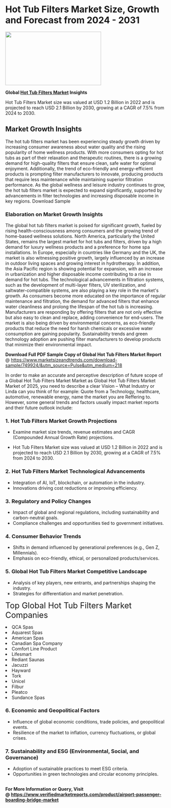 <H1>Hot Tub Filters Market Size, Growth and Forecast from 2024 - 2031</H1><img class="aligncenter size-medium wp-image-584254" src="https://thirdeyenews.in/wp-content/uploads/2024/09/Global-Market-Research-300x168.jpeg" alt="" width="300" height="168" /><p><strong>Global&nbsp;<a href="https://www.marketsizeandtrends.com/download-sample/749924/&amp;utm_source=Pulse&amp;utm_medium=218">Hot Tub Filters Market</a> Insights</strong></p><p>Hot Tub Filters Market size was valued at USD 1.2 Billion in 2022 and is projected to reach USD 2.1 Billion by 2030, growing at a CAGR of 7.5% from 2024 to 2030.</p><p><h2>Market Growth Insights</h2> The hot tub filters market has been experiencing steady growth driven by increasing consumer awareness about water quality and the rising popularity of home wellness products. With more consumers opting for hot tubs as part of their relaxation and therapeutic routines, there is a growing demand for high-quality filters that ensure clean, safe water for optimal enjoyment. Additionally, the trend of eco-friendly and energy-efficient products is prompting filter manufacturers to innovate, producing products that require less maintenance while maintaining superior filtration performance. As the global wellness and leisure industry continues to grow, the hot tub filters market is expected to expand significantly, supported by advancements in filter technologies and increasing disposable income in key regions. Download Sample <h3>Elaboration on Market Growth Insights</h3> The global hot tub filters market is poised for significant growth, fueled by rising health-consciousness among consumers and the growing trend of home-based wellness solutions. North America, particularly the United States, remains the largest market for hot tubs and filters, driven by a high demand for luxury wellness products and a preference for home spa installations. In Europe, especially in countries like Germany and the UK, the market is also witnessing positive growth, largely influenced by an increase in outdoor living spaces and growing interest in hydrotherapy. In addition, the Asia Pacific region is showing potential for expansion, with an increase in urbanization and higher disposable income contributing to a rise in demand for hot tubs. The technological advancements in filtration systems, such as the development of multi-layer filters, UV sterilization, and saltwater-compatible systems, are also playing a key role in the market's growth. As consumers become more educated on the importance of regular maintenance and filtration, the demand for advanced filters that enhance water cleanliness and prolong the lifespan of the hot tub is increasing. Manufacturers are responding by offering filters that are not only effective but also easy to clean and replace, adding convenience for end-users. The market is also being driven by environmental concerns, as eco-friendly products that reduce the need for harsh chemicals or excessive water consumption are gaining popularity. Sustainability trends and green technology adoption are pushing filter manufacturers to develop products that minimize their environmental impact. </p><p><span class=""><strong>Download Full PDF Sample Copy of Global Hot Tub Filters Market Report</strong> @ <a href="https://www.marketsizeandtrends.com/download-sample/749924/&amp;utm_source=Pulse&amp;utm_medium=218" target="_blank">https://www.marketsizeandtrends.com/download-sample/749924/&amp;utm_source=Pulse&amp;utm_medium=218</a></span></p><p>In order to make an accurate and perceptive description of future scope of a Global&nbsp;Hot Tub Filters Market Market as Global&nbsp;Hot Tub Filters Market Market of 2025, you need to describe a clear Vision &ndash; What Industry or Linda can you think of for example: Quote from a Technology, healthcare, automotive, renewable energy, name the market you are Reffering to. However, some general trends and factors usually impact market reports and their future outlook include:</p><h3>1.&nbsp;<strong>Hot Tub Filters Market Growth Projections</strong></h3><ul><li>Examine market size trends, revenue estimates and CAGR (Compounded Annual Growth Rate) projections.</li><li><p>Hot Tub Filters Market size was valued at USD 1.2 Billion in 2022 and is projected to reach USD 2.1 Billion by 2030, growing at a CAGR of 7.5% from 2024 to 2030.</p></li></ul><h3>2.&nbsp;<strong>Hot Tub Filters Market Technological Advancements</strong></h3><ul><li>Integration of AI, IoT, blockchain, or automation in the industry.</li><li>Innovations driving cost reductions or improving efficiency.</li></ul><h3>3.&nbsp;<strong>Regulatory and Policy Changes</strong></h3><ul><li>Impact of global and regional regulations, including sustainability and carbon-neutral goals.</li><li>Compliance challenges and opportunities tied to government initiatives.</li></ul><h3>4.&nbsp;<strong>Consumer Behavior Trends</strong></h3><ul><li>Shifts in demand influenced by generational preferences (e.g., Gen Z, Millennials).</li><li>Emphasis on eco-friendly, ethical, or personalized products/services.</li></ul><h3>5.&nbsp;<strong>Global Hot Tub Filters Market Competitive Landscape</strong></h3><ul><li>Analysis of key players, new entrants, and partnerships shaping the industry.</li><li>Strategies for differentiation and market penetration.</li></ul><p data-pm-slice="1 1 []"><span style="color: inherit; font-family: inherit; font-size: 25px;">Top Global Hot Tub Filters Market Companies</span></p><div class="" data-test-id=""><p><li>QCA Spas</li><li> Aquarest Spas</li><li> American Spas</li><li> Canadian Spa Company</li><li> Comfort Line Product</li><li> Lifesmart</li><li> Rediant Saunas</li><li> Jacuzzi</li><li> Hayward</li><li> Tork</li><li> Unicel</li><li> Filbur</li><li> Pleatco</li><li> Sundance Spas</li></p></div><h3>6.&nbsp;<strong>Economic and Geopolitical Factors</strong></h3><ul><li>Influence of global economic conditions, trade policies, and geopolitical events.</li><li>Resilience of the market to inflation, currency fluctuations, or global crises.</li></ul><h3>7.&nbsp;<strong>Sustainability and ESG (Environmental, Social, and Governance)</strong></h3><ul><li>Adoption of sustainable practices to meet ESG criteria.</li><li>Opportunities in green technologies and circular economy principles.</li></ul><h2><strong style="font-size: 14px;">For More Information or Query, Visit @&nbsp;</strong><a style="background-color: #ffffff; font-size: 14px;" href="https://www.marketsizeandtrends.com/report/hot-tub-filters-market/" target="_blank">https://www.verifiedmarketreports.com/product/airport-passenger-boarding-bridge-market</a></h2>
